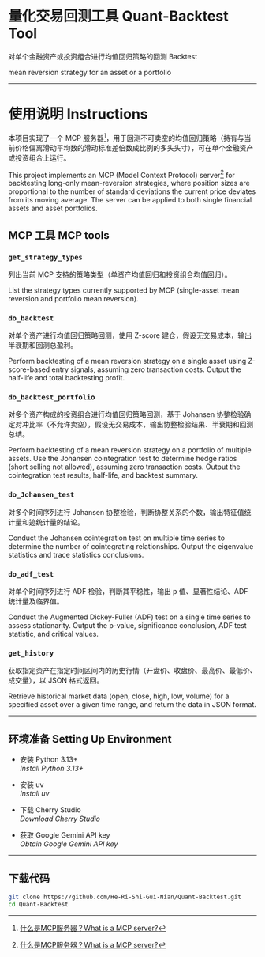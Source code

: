 # 量化交易回测工具 Quant-Backtest Tool
对单个金融资产或投资组合进行均值回归策略的回测
Backtest 

mean reversion strategy for an asset or a portfolio

---

# 使用说明 Instructions 

本项目实现了一个 MCP 服务器[^MCP]，用于回测不可卖空的均值回归策略（持有与当前价格偏离滑动平均数的滑动标准差倍数成比例的多头头寸），可在单个金融资产或投资组合上运行。

This project implements an MCP (Model Context Protocol) server[^MCP] for backtesting long-only mean-reversion strategies, where position sizes are proportional to the number of standard deviations the current price deviates from its moving average. The server can be applied to both single financial assets and asset portfolios.

[^MCP]: [什么是MCP服务器？What is a MCP server?](https://modelcontextprotocol.io/docs/getting-started/intro)

## MCP 工具 MCP tools

### `get_strategy_types`
列出当前 MCP 支持的策略类型（单资产均值回归和投资组合均值回归）。

List the strategy types currently supported by MCP (single-asset mean reversion and portfolio mean reversion).

### `do_backtest`
对单个资产进行均值回归策略回测，使用 Z-score 建仓，假设无交易成本，输出半衰期和回测总盈利。

Perform backtesting of a mean reversion strategy on a single asset using Z-score-based entry signals, assuming zero transaction costs. Output the half-life and total backtesting profit.

### `do_backtest_portfolio`
对多个资产构成的投资组合进行均值回归策略回测，基于 Johansen 协整检验确定对冲比率（不允许卖空），假设无交易成本，输出协整检验结果、半衰期和回测总结。

Perform backtesting of a mean reversion strategy on a portfolio of multiple assets. Use the Johansen cointegration test to determine hedge ratios (short selling not allowed), assuming zero transaction costs. Output the cointegration test results, half-life, and backtest summary.

### `do_Johansen_test`
对多个时间序列进行 Johansen 协整检验，判断协整关系的个数，输出特征值统计量和迹统计量的结论。

Conduct the Johansen cointegration test on multiple time series to determine the number of cointegrating relationships. Output the eigenvalue statistics and trace statistics conclusions.

### `do_adf_test`
对单个时间序列进行 ADF 检验，判断其平稳性，输出 p 值、显著性结论、ADF 统计量及临界值。

Conduct the Augmented Dickey-Fuller (ADF) test on a single time series to assess stationarity. Output the p-value, significance conclusion, ADF test statistic, and critical values.

### `get_history`
获取指定资产在指定时间区间内的历史行情（开盘价、收盘价、最高价、最低价、成交量），以 JSON 格式返回。

Retrieve historical market data (open, close, high, low, volume) for a specified asset over a given time range, and return the data in JSON format.

---

## 环境准备 Setting Up Environment 

- 安装 Python 3.13+  
  *Install Python 3.13+*

- 安装 uv  
  *Install uv*

- 下载 Cherry Studio  
  *Download Cherry Studio*

- 获取 Google Gemini API key  
  *Obtain Google Gemini API key*

---

## 下载代码

```bash
git clone https://github.com/He-Ri-Shi-Gui-Nian/Quant-Backtest.git
cd Quant-Backtest
